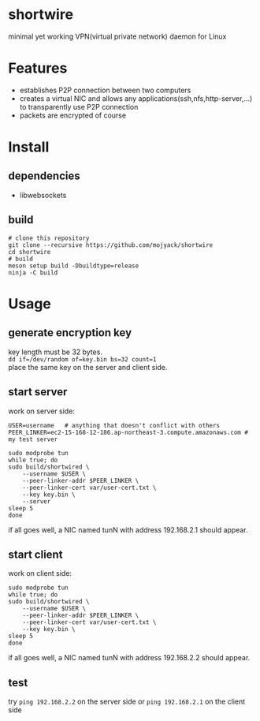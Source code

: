 # shortwire
minimal yet working VPN(virtual private network) daemon for Linux

# Features
- establishes P2P connection between two computers
- creates a virtual NIC and allows any applications(ssh,nfs,http-server,...) to transparently use P2P connection
- packets are encrypted of course

# Install
## dependencies
- libwebsockets
## build
```
# clone this repository
git clone --recursive https://github.com/mojyack/shortwire
cd shortwire
# build
meson setup build -Dbuildtype=release
ninja -C build
```

# Usage
## generate encryption key
key length must be 32 bytes.  
`dd if=/dev/random of=key.bin bs=32 count=1`  
place the same key on the server and client side.

## start server
work on server side:
```
USER=username   # anything that doesn't conflict with others
PEER_LINKER=ec2-15-168-12-186.ap-northeast-3.compute.amazonaws.com # my test server

sudo modprobe tun
while true; do
sudo build/shortwired \
    --username $USER \
    --peer-linker-addr $PEER_LINKER \
    --peer-linker-cert var/user-cert.txt \
    --key key.bin \
    --server
sleep 5
done
```
if all goes well, a NIC named tunN with address 192.168.2.1 should appear.

## start client
work on client side:
```
sudo modprobe tun
while true; do
sudo build/shortwired \
    --username $USER \
    --peer-linker-addr $PEER_LINKER \
    --peer-linker-cert var/user-cert.txt \
    --key key.bin \
sleep 5
done
```
if all goes well, a NIC named tunN with address 192.168.2.2 should appear.

## test
try `ping 192.168.2.2` on the server side or `ping 192.168.2.1` on the client side

